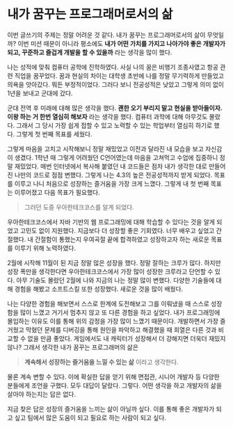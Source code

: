 # 내가 꿈꾸는 프로그래머로서의 삶

이번 글쓰기의 주제는 정말 어려운 것 같다. 
내가 꿈꾸는 프로그래머로서의 삶이 무엇일까? 
이번 미션 때문이 아니라 평소에도 **내가 어떤 가치를 가지고 나아가야 좋은 개발자가 되고, 꾸준하고 즐겁게 개발을 할 수 있을까** 라는 생각을 많이 했다.

나는 성적에 맞춰 컴퓨터 공학에 진학하였다.
사실 나의 꿈은 비행기 조종사였고 항공 관련 직업을 꿈꾸었다.
꿈과 현실의 차이는 대학생 초반에 나를 정말 무기력하게 만들었고 의욕을 앗아갔다.
뭐든 부정적이었다. 그러다 보니 전공성적은 낮았고 그렇게 의미 없이 1년을 보내고 군대에 갔다.

군대 전역 후 미래에 대해 많은 생각을 했다.
**괜한 오기 부리지 말고 현실을 받아들이자. 이왕 하는 거 한번 열심히 해보자** 라는 생각을 했다.
컴퓨터 과학에 대해 아무것도 몰랐다.
그래서 그 당시 가장 쉽게 접할 수 있고 노력할 수 있는 학업부터 열심히 하기로 했다.
그렇게 첫 번째 목표를 세웠다.

그렇게 마음을 고치고 시작해보니 정말 재밌었고 이전과 달라진 내 모습을 보고 자신감이 생겼다.
1학년 때 그렇게 어려웠던 C언어였는데 마음을 고쳐먹고 수업에 집중하니 정말 재밌었다.
매번 인터넷에서 복사해 붙였던 내 코드들은 점차 내가 생각한 대로 만들어진 나만의 코드로 점점 변했다. 
그렇게 나는 4.3의 높은 전공성적까지 받게 되었다.
목표를 이루고 나니 처음으로 성장하는 즐거움을 가장 크게 느꼈다. 그렇게 내 첫 번째 목표는 이루어졌고 다음 목표가 필요했다.

> 그러던 도중 우아한테크코스를 알게 되었다.

우아한테크코스에서 자바 기반의 웹 프로그래밍에 대해 학습할 수 있다는 것을 알게 되었고 고민도 없이 지원했다.
지금보다 더 성장할 좋은 기회였다.
너무 배우고 싶었고 간절했다. 
내 간절함이 통했는지 우여곡절 끝에 합격하였고 성장하고자 하는 새로운 목표를 이루기 위해 노력하였다.

2월에 시작해 11월이 된 지금 정말 많은 성장을 했다.
정말 잘하는 크루가 많다. 하지만 성장 폭만을 생각한다면 우아한테크코스에서 가장 많이 성장한 크루라고 단언할 수 있다.
아무 기술도 몰랐던 2월에 나와 지금의 나는 정말 많이 변했다.
다양한 기술들에 대해 경험을 해봤고 소프트스킬 또한 성장했다.
새로운 것을 많이 배웠다.

나는 다양한 경험을 해보면서 스스로 한계에 도전해보고 그를 이뤄냈을 때 스스로 성장함을 많이 느꼈고 거기서 멈추지 않고 또 다른 경험을 하고 싶었다.
내가 프로그래밍에 몰입하는 이유도 이를 통해 위의 감정을 가장 많이 느꼈기 때문이다.
개발하면서 가장 즐거웠고 막혔던 문제를 디버깅을 통해 원인을 파악하고 해결했을 때 희열은 다른 것과 비교할 수 없을 만큼 좋았다. 
게임에서도 내 캐릭터가 성장해서 더 강해지면 더욱더 재밌지 않나?
그래서 생각한 내가 꿈꾸는 프로그래머의 삶은

> **계속해서 성장하는 즐거움을 느낄 수 있는 삶** 이라고 생각한다.

물론 계속 변할 수 있다. 이에 확실한 답을 얻기 위해 면접관, 시니어 개발자 등 다양한 분들에게 조언을 구했다.
모두 대답이 달랐다. 그렇다. 어떤 생각을 하고 개발자의 삶을 살아야 하는지는 답은 없다.

지금 찾은 답은 성장의 즐거움을 느끼는 삶이 아닐까 싶다.
이를 통해 좋은 개발자가 되고 싶고 팀에서 많은 도움이 되고 필요로 하는 사람이 되고 싶다.
 